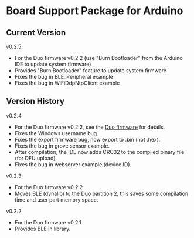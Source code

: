 # Board Support Package for Arduino

## Current Version

v0.2.5

* For the Duo firmware v0.2.2 (use "Burn Bootloader" from the Arduino IDE to update system firmware)
* Provides "Burn Bootloader" feature to update system firmware
* Fixes the bug in BLE_Peripheral example
* Fixes the bug in WiFiDdpNtpClient example
 
## Version History

v0.2.4

* For the Duo firmware v0.2.2, see the [Duo firmware](https://github.com/redbear/Duo/tree/master/firmware) for details.
* Fixes the Windows username bug.
* Fixes the export firmware bug, now export to .bin (not .hex). 
* Fixes the bug in grove sensor example.
* After compilation, the IDE now adds CRC32 to the compiled binary file (for DFU upload).
* Fixes the bug in webserver example (device ID).

v0.2.3

* For the Duo firmware v0.2.2
* Moves BLE (dynalib) to the Duo partition 2, this saves some compilation time and user part memory space.

v0.2.2

* For the Duo firmware v0.2.1
* Provides BLE in library.

